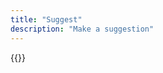 ```yaml
---
title: "Suggest"
description: "Make a suggestion"
---
```

{{<katex>}}
<!-- <div class="form-container">
    <iframe allowfullscreen src="https://docs.google.com/forms/d/e/1FAIpQLScQP-w7M7BqscA68Htup4KYBE25EgntDg2EhhuVYX50PJHmTg/viewform?embedded=true" width="100%" height="2000" frameborder="0" marginheight="0" marginwidth="0">Loading…</iframe>
</div> -->
